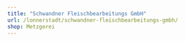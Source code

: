 ```yaml
---
title: "Schwandner Fleischbearbeitungs GmbH"
url: /lonnerstadt/schwandner-fleischbearbeitungs-gmbh/
shop: Metzgerei
---
```


